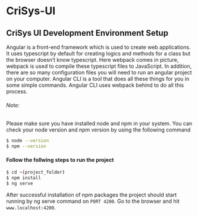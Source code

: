 # CriSys-UI
## CriSys UI Development Environment Setup



Angular is a front-end framework which is used to create web applications. It uses typescript by default for creating logics and methods for a class but the browser doesn’t know typescript. Here webpack comes in picture, webpack is used to compile these typescript files to JavaScript. In addition, there are so many configuration files you will need to run an angular project on your computer.
Angular CLI is a tool that does all these things for you in some simple commands. Angular CLI uses webpack behind to do all this process.

###### Note: 
Please make sure you have installed node and npm in your system. You can check your node version and npm version by using the following command


```sh
$ node --version
$ npm --version
```

#### Follow the follwing steps to run the project

```sh
$ cd ~(project_folder)
$ npm install
$ ng serve
```

After successful installation of npm packages the project should start running by ng serve command on ```PORT 4200```. Go to the browser and hit ```www.localhost:4200```. 